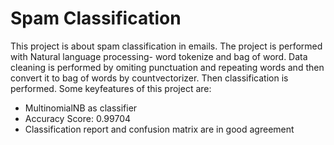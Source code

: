 # Spam Classification 

This project is about spam classification in emails. The project is performed with Natural language processing- word tokenize and 
bag of word. Data cleaning is performed by omiting punctuation and repeating words and then convert it to bag of words by countvectorizer.
Then classification is performed. 
Some keyfeatures of this project are:

* MultinomialNB as classifier
* Accuracy Score: 0.99704
* Classification report and confusion matrix are in good agreement 
